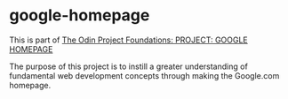 # google-homepage
This is part of [The Odin Project Foundations: PROJECT: GOOGLE HOMEPAGE](https://www.theodinproject.com/paths/foundations/courses/foundations/lessons/html-css)

The purpose of this project is to instill a greater understanding of fundamental web development concepts through making the Google.com homepage.
